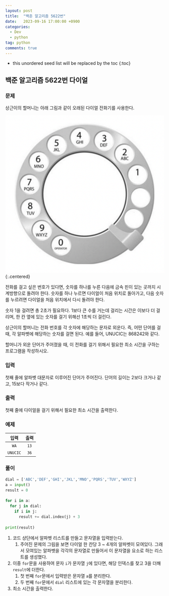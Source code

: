 ```yaml
---
layout: post
title:  "백준 알고리즘 5622번"
date:   2023-09-16 17:00:00 +0900
categories: 
  - Dev
  - python
tag: python
comments: true
---
```


* this unordered seed list will be replaced by the toc
{:toc}

## 백준 알고리즘 5622번 다이얼

### 문제

상근이의 할머니는 아래 그림과 같이 오래된 다이얼 전화기를 사용한다.

![다이얼 전화기](../../assets/img/python/baekjoon_5622.png){:.centered}

전화를 걸고 싶은 번호가 있다면, 숫자를 하나를 누른 다음에 금속 핀이 있는 곳까지 시계방향으로 돌려야 한다. 숫자를 하나 누르면 다이얼이 처음 위치로 돌아가고, 다음 숫자를 누르려면 다이얼을 처음 위치에서 다시 돌려야 한다.

숫자 1을 걸려면 총 2초가 필요하다. 1보다 큰 수를 거는데 걸리는 시간은 이보다 더 걸리며, 한 칸 옆에 있는 숫자를 걸기 위해선 1초씩 더 걸린다.

상근이의 할머니는 전화 번호를 각 숫자에 해당하는 문자로 외운다. 즉, 어떤 단어를 걸 때, 각 알파벳에 해당하는 숫자를 걸면 된다. 예를 들어, UNUCIC는 868242와 같다.

할머니가 외운 단어가 주어졌을 때, 이 전화를 걸기 위해서 필요한 최소 시간을 구하는 프로그램을 작성하시오.

### 입력

첫째 줄에 알파벳 대문자로 이루어진 단어가 주어진다. 단어의 길이는 2보다 크거나 같고, 15보다 작거나 같다.

### 출력

첫째 줄에 다이얼을 걸기 위해서 필요한 최소 시간을 출력한다.

### 예제

| 입력 | 출력 |
| :--: | :--: |
| `WA` | `13` |
| `UNUCIC` | `36` |

### 풀이

```py
dial = ['ABC','DEF','GHI','JKL','MNO','PQRS','TUV','WXYZ']
a = input()
result = 0

for i in a:
  for j in dial:
    if i in j:
      result += dial.index(j) + 3

print(result)
```

1. 코드 상단에서 알파벳 리스트를 만들고 문자열을 입력받는다.
   1. 주어진 문제의 그림을 보면 다이얼 한 칸당 3 ~ 4개의 알파벳이 모여있다. 그래서 모여있는 알파벳을 각각의 문자열로 만들어서 이 문자열을 요소로 하는 리스트를 생성했다.
2. 이중 `for`문을 사용하여 문자 `i`가 문자열 `j`에 있다면, 해당 인덱스를 찾고 3을 더해 `result`에 더한다.
   1. 첫 번째 `for`문에서 입력받은 문자열 `a`를 분리한다.
   2. 두 번째 `for`문에서 `dial` 리스트에 있는 각 문자열을 분리한다.
3. 최소 시간을 출력한다.